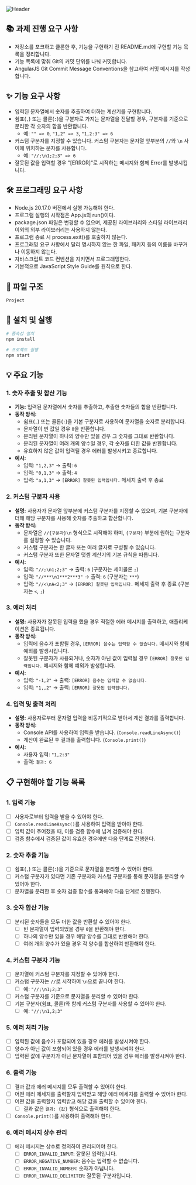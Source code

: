 
![Header](https://readme-decorate.vercel.app/api/get?type=rectangle&text=%5B1%EC%A3%BC%EC%B0%A8%5D+%EB%AC%B8%EC%9E%90%EC%97%B4+%EB%8D%A7%EC%85%88+%EA%B3%84%EC%82%B0%EA%B8%B0&width=750&height=250&fontSize=32&fontWeight=800&useGradient=true&fontColor=%23fff&backgroundColor=%23c9c9c9&gradientColor1=%23B3CCFF&gradientColor2=%23F2B8FF)


## 📚 과제 진행 요구 사항
- 저장소를 포크하고 클론한 후, 기능을 구현하기 전 README.md에 구현할 기능 목록을 정리합니다.
- 기능 목록에 맞춰 Git의 커밋 단위를 나눠 커밋합니다.
- AngularJS Git Commit Message Conventions을 참고하여 커밋 메시지를 작성합니다.

## ✨ 기능 요구 사항

- 입력된 문자열에서 숫자를 추출하여 더하는 계산기를 구현합니다.
- 쉼표(`,`) 또는 콜론(`:`)을 구분자로 가지는 문자열을 전달할 경우, 구분자를 기준으로 분리한 각 숫자의 합을 반환합니다.
  - 예: `"" => 0`, `"1,2" => 3`, `"1,2:3" => 6`
- 커스텀 구분자를 지정할 수 있습니다. 커스텀 구분자는 문자열 앞부분의 `//`와 `\n` 사이에 위치하는 문자를 사용합니다.
  - 예: `"//;\n1;2;3" => 6`
- 잘못된 값을 입력할 경우 "[ERROR]"로 시작하는 메시지와 함께 Error를 발생시킵니다.

## 🛠 프로그래밍 요구 사항
- Node.js 20.17.0 버전에서 실행 가능해야 한다.
- 프로그램 실행의 시작점은 App.js의 run()이다.
- package.json 파일은 변경할 수 없으며, 제공된 라이브러리와 스타일 라이브러리 이외의 외부 라이브러리는 사용하지 않는다.
- 프로그램 종료 시 process.exit()를 호출하지 않는다.
- 프로그래밍 요구 사항에서 달리 명시하지 않는 한 파일, 패키지 등의 이름을 바꾸거나 이동하지 않는다.
- 자바스크립트 코드 컨벤션을 지키면서 프로그래밍한다.
- 기본적으로 JavaScript Style Guide를 원칙으로 한다.


## 📂 파일 구조

```
Project

```

## 🚀 설치 및 실행

```bash
# 종속성 설치
npm install

# 프로젝트 실행
npm start
```

## 💡 주요 기능

### 1. 숫자 추출 및 합산 기능

- **기능:** 입력된 문자열에서 숫자를 추출하고, 추출한 숫자들의 합을 반환합니다.
- **동작 방식:**
  - 쉼표(`,`) 또는 콜론(`:`)을 기본 구분자로 사용하여 문자열을 숫자로 분리합니다.
  - 문자열이 빈 값일 경우 `0`을 반환합니다.
  - 분리된 문자열이 하나의 양수만 있을 경우 그 숫자를 그대로 반환합니다.
  - 분리된 문자열이 여러 개의 양수일 경우, 각 숫자를 더한 값을 반환합니다.
  - 유효하지 않은 값이 입력될 경우 에러를 발생시키고 종료합니다.
- **예시:** 
  - 입력: `"1,2,3"` → 출력: `6`
  - 입력: `"0,1,3"` → 출력: `4`
  - 입력: `"a,1,3"` → `[ERROR] 잘못된 입력입니다.` 메세지 출력 후 종료

### 2. **커스텀 구분자 사용**

- **설명:** 사용자가 문자열 앞부분에 커스텀 구분자를 지정할 수 있으며, 기본 구분자에 더해 해당 구분자를 사용해 숫자를 추출하고 합산합니다.
- **동작 방식:**
  - 문자열은 `//{구분자}\n` 형식으로 시작해야 하며, `{구분자}` 부분에 원하는 구분자를 설정할 수 있습니다.
  - 커스텀 구분자는 한 글자 또는 여러 글자로 구성될 수 있습니다.
  - 커스텀 구분자 또한 문자열 덧셈 계산기의 기본 규칙을 따릅니다.
- **예시:**
  - 입력: `"//;\n1;2;3"` → 출력: `6` (구분자는 세미콜론 `;`)
  - 입력: `"//***\n1***2***3"` → 출력: `6` (구분자는 `***`)
  - 입력: `"//<\nA<2;3"` → `[ERROR] 잘못된 입력입니다.` 메세지 출력 후 종료 (구분자는 `<`, `;`)

### 3. **에러 처리**

- **설명:** 사용자가 잘못된 입력을 했을 경우 적절한 에러 메시지를 출력하고, 애플리케이션은 종료됩니다.
- **동작 방식:**
  - 입력에 음수가 포함될 경우, `[ERROR] 음수는 입력할 수 없습니다.` 메시지와 함께 예외를 발생시킵니다.
  - 잘못된 구분자가 사용되거나, 숫자가 아닌 값이 입력될 경우 `[ERROR] 잘못된 입력입니다.` 메시지와 함께 예외가 발생합니다.
- **예시:**
  - 입력: `"-1,2"` → 출력: `[ERROR] 음수는 입력할 수 없습니다.`
  - 입력: `"1,,2"` → 출력: `[ERROR] 잘못된 입력입니다.`

### 4. **입력 및 출력 처리**

- **설명:** 사용자로부터 문자열 입력을 비동기적으로 받아서 계산 결과를 출력합니다.
- **동작 방식:**
  - Console API를 사용하여 입력을 받습니다. (`Console.readLineAsync()`)
  - 계산이 완료된 후 결과를 출력합니다. (`Console.print()`)
- **예시:**
  - 사용자 입력: `"1,2:3"`
  - 출력: `결과: 6`

## 📋 구현해야 할 기능 목록

### 1. **입력 기능**
- [ ] 사용자로부터 입력을 받을 수 있어야 한다.
- [ ] `Console.readLineAsync()`를 사용하여 입력을 받아야 한다.
- [ ] 입력 값이 주어졌을 때, 이를 검증 함수에 넘겨 검증해야 한다.
- [ ] 검증 함수에서 검증된 값이 유효한 경우에만 다음 단계로 진행한다.

### 2. **숫자 추출 기능**
- [ ] 쉼표(`,`) 또는 콜론(`:`)을 기준으로 문자열을 분리할 수 있어야 한다.
- [ ] 커스텀 구분자가 있다면 기존 구분자와 커스텀 구분자를 통해 문자열을 분리할 수 있어야 한다.
- [ ] 문자열을 분리한 후 숫자 검증 함수를 통과해야 다음 단계로 진행한다.

### 3. **숫자 합산 기능**
- [ ] 분리된 숫자들을 모두 더한 값을 반환할 수 있어야 한다.
  - [ ] 빈 문자열이 입력되었을 경우 `0`을 반환해야 한다.
  - [ ] 하나의 양수만 있을 경우 해당 양수를 그대로 반환해야 한다.
  - [ ] 여러 개의 양수가 있을 경우 각 양수를 합산하여 반환해야 한다.

### 4. **커스텀 구분자 기능**
- [ ] 문자열에 커스텀 구분자를 지정할 수 있어야 한다.
- [ ] 커스텀 구분자는 `//`로 시작하여 `\n`으로 끝나야 한다.
  - [ ] 예: `"//;\n1;2;3"`
- [ ] 커스텀 구분자를 기준으로 문자열을 분리할 수 있어야 한다.
- [ ] 기본 구분자(쉼표, 콜론)와 함께 커스텀 구분자를 사용할 수 있어야 한다.
  - [ ] 예: `"//;\n1,2;3"`

### 5. **에러 처리 기능**
- [ ] 입력된 값에 음수가 포함되어 있을 경우 에러를 발생시켜야 한다.
- [ ] 양수가 아닌 값이 포함되어 있을 경우 에러를 발생시켜야 한다.
- [ ] 입력된 값에 구분자가 아닌 문자열이 포함되어 있을 경우 에러를 발생시켜야 한다.

### 6. **출력 기능**
- [ ] 결과 값과 에러 메시지를 모두 출력할 수 있어야 한다.
- [ ] 어떤 에러 메세지를 출력할지 입력받고 해당 에러 메세지를 출력할 수 있어야 한다.
- [ ] 어떤 값을 출력할지 입력받고 해당 값을 출력할 수 있어야 한다.
  - [ ] 결과 값은 `결과: {값}` 형식으로 출력해야 한다.
- [ ] `Console.print()`를 사용하여 출력해야 한다.

### 6. **에러 메시지 상수 관리**
- [ ] 에러 메시지는 상수로 정의하여 관리되어야 한다.
  - [ ] `ERROR_INVALID_INPUT`: 잘못된 입력입니다.
  - [ ] `ERROR_NEGATIVE_NUMBER`: 음수는 입력할 수 없습니다.
  - [ ] `ERROR_INVALID_NUMBER`: 숫자가 아닙니다.
  - [ ] `ERROR_INVALID_DELIMITER`: 잘못된 구분자입니다.
